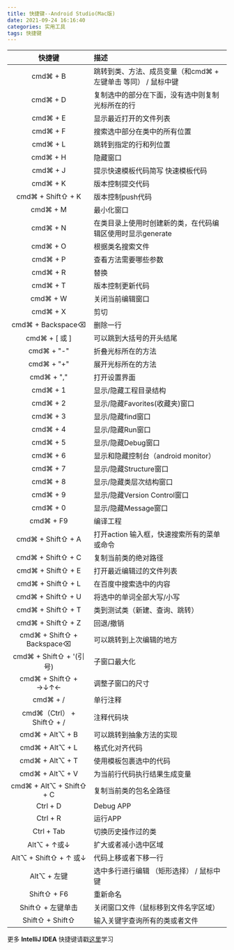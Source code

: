 ```yaml
---
title: 快捷键--Android Studio(Mac版)
date: 2021-09-24 16:16:40
categories: 实用工具
tags: 快捷键
---
```


|            快捷键             | 描述                                   |
| :------------------------: | :----------------------------------- |
|          cmd⌘ + B          | 跳转到类、方法、成员变量（和cmd⌘ + 左键单击 等同） / 鼠标中键 |
|          cmd⌘ + D          | 复制选中的部分在下面，没有选中则复制光标所在的行             |
|          cmd⌘ + E          | 显示最近打开的文件列表                          |
|          cmd⌘ + F          | 搜索选中部分在类中的所有位置                       |
|          cmd⌘ + L          | 跳转到指定的行和列位置                          |
|          cmd⌘ + H          | 隐藏窗口                                 |
|          cmd⌘ + J          | 提示快速模板代码简写 快速模板代码                    |
|          cmd⌘ + K          | 版本控制提交代码                             |
|     cmd⌘ + Shift⇧ + K      | 版本控制push代码                           |
|          cmd⌘ + M          | 最小化窗口                                |
|          cmd⌘ + N          | 在类目录上使用时创建新的类，在代码编辑区使用时显示generate    |
|          cmd⌘ + O          | 根据类名搜索文件                             |
|          cmd⌘ + P          | 查看方法需要哪些参数                           |
|          cmd⌘ + R          | 替换                                   |
|          cmd⌘ + T          | 版本控制更新代码                             |
|          cmd⌘ + W          | 关闭当前编辑窗口                             |
|          cmd⌘ + X          | 剪切                                   |
|     cmd⌘ + Backspace⌫      | 删除一行                                 |
|        cmd⌘ + [ 或 ]        | 可以跳到大括号的开头结尾                         |
|        cmd⌘ +  "-"         | 折叠光标所在的方法                            |
|        cmd⌘ +  "+"         | 展开光标所在的方法                            |
|        cmd⌘ +  ","         | 打开设置界面                               |
|          cmd⌘ + 1          | 显示/隐藏工程目录结构                          |
|          cmd⌘ + 2          | 显示/隐藏Favorites(收藏夹)窗口                |
|          cmd⌘ + 3          | 显示/隐藏find窗口                          |
|          cmd⌘ + 4          | 显示/隐藏Run窗口                           |
|          cmd⌘ + 5          | 显示/隐藏Debug窗口                         |
|          cmd⌘ + 6          | 显示和隐藏控制台（android monitor）            |
|          cmd⌘ + 7          | 显示/隐藏Structure窗口                     |
|          cmd⌘ + 8          | 显示/隐藏类层次结构窗口                         |
|          cmd⌘ + 9          | 显示/隐藏Version Control窗口               |
|          cmd⌘ + 0          | 显示/隐藏Message窗口                       |
|         cmd⌘ + F9          | 编译工程                                 |
|     cmd⌘ + Shift⇧ + A      | 打开action 输入框，快速搜索所有的菜单或命令            |
|     cmd⌘ + Shift⇧ + C      | 复制当前类的绝对路径                           |
|     cmd⌘ + Shift⇧ + E      | 打开最近编辑过的文件列表                         |
|     cmd⌘ + Shift⇧ + L      | 在百度中搜索选中的内容                          |
|     cmd⌘ + Shift⇧ + U      | 将选中的单词全部大写/小写                        |
|     cmd⌘ + Shift⇧ + T      | 类到测试类（新建、查询、跳转）                      |
|     cmd⌘ + Shift⇧ + Z      | 回退/撤销                                |
| cmd⌘ + Shift⇧ + Backspace⌫ | 可以跳转到上次编辑的地方                         |
|   cmd⌘ + Shift⇧ + '(引号)    | 子窗口最大化                               |
|    cmd⌘ + Shift⇧ + →↓↑←    | 调整子窗口的尺寸                             |
|          cmd⌘ + /          | 单行注释                                 |
|  cmd⌘（Ctrl） + Shift⇧  + /  | 注释代码块                                |
|      cmd⌘ + Alt⌥ + B       | 可以跳转到抽象方法的实现                         |
|      cmd⌘ + Alt⌥ + L       | 格式化对齐代码                              |
|      cmd⌘ + Alt⌥ + T       | 使用模板包裹选中的代码                          |
|      cmd⌘ + Alt⌥ + V       | 为当前行代码执行结果生成变量                       |
|  cmd⌘ + Alt⌥ + Shift⇧ + C  | 复制当前类的包名全路径                          |
|          Ctrl + D          | Debug APP                            |
|          Ctrl + R          | 运行APP                                |
|         Ctrl + Tab         | 切换历史操作过的类                            |
|         Alt⌥ + ↑或↓         | 扩大或者减小选中区域                           |
|    Alt⌥ + Shift⇧ + ↑ 或↓    | 代码上移或者下移一行                           |
|         Alt⌥ + 左键          | 选中多行进行编辑  （矩形选择） / 鼠标中键              |
|        Shift⇧ + F6         | 重新命名                                 |
|       Shift⇧ + 左键单击        | 关闭窗口文件（鼠标移到文件名字区域）                   |
|      Shift⇧ + Shift⇧       | 输入关键字查询所有的类或者文件                      |

更多 **IntelliJ IDEA** 快捷键请戳[这里](https://resources.jetbrains.com/storage/products/intellij-idea/docs/IntelliJIDEA_ReferenceCard.pdf)学习
